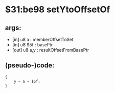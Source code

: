 ﻿
# $31:be98 setYtoOffsetOf

<summary></summary>

## args:
+ [in] u8 a : memberOffsetToSet
+ [in] u8 $5f : basePtr
+ [out] u8 a,y : resultOffsetFromBasePtr
## (pseudo-)code:
```js
{ 
	y = a + $5f;
}
```



